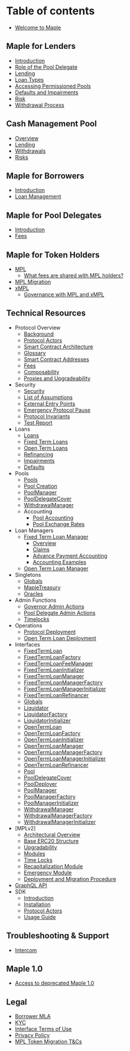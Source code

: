 # Table of contents

* [Welcome to Maple](README.md)

## Maple for Lenders

* [Introduction](maple-for-lenders/introduction.md)
* [Role of the Pool Delegate](maple-for-lenders/role-of-the-pool-delegate.md)
* [Lending](maple-for-lenders/lending.md)
* [Loan Types](maple-for-lenders/loan-types.md)
* [Accessing Permissioned Pools](maple-for-lenders/accessing-permissioned-pools.md)
* [Defaults and Impairments](maple-for-lenders/defaults-and-impairments.md)
* [Risk](maple-for-lenders/risk.md)
* [Withdrawal Process](maple-for-lenders/withdrawal-process.md)

## Cash Management Pool

* [Overview](cash-management-pool/overview.md)
* [Lending](cash-management-pool/lending.md)
* [Withdrawals](cash-management-pool/withdrawals.md)
* [Risks](cash-management-pool/risks.md)

## Maple for Borrowers

* [Introduction](maple-for-borrowers/introduction.md)
* [Loan Management](maple-for-borrowers/loan-management.md)

## Maple for Pool Delegates

* [Introduction](maple-for-pool-delegates/introduction.md)
* [Fees](maple-for-pool-delegates/fees.md)

## Maple for Token Holders

* [MPL](maple-for-token-holders/mpl-token.md)
  * [What fees are shared with MPL holders?](maple-for-token-holders/what-fees-are-shared-with-mpl-holders.md)
* [MPL Migration](maple-for-token-holders/mpl-token-migration.md)
* [xMPL](maple-for-token-holders/xmpl-token.md)
  * [Governance with MPL and xMPL](maple-for-token-holders/governance-with-mpl-and-xmpl.md)

## Technical Resources

* Protocol Overview
  * [Background](technical-resources/protocol-overview/background.md)
  * [Protocol Actors](technical-resources/protocol-overview/protocol-actors.md)
  * [Smart Contract Architecture](technical-resources/protocol-overview/smart-contract-architecture.md)
  * [Glossary](technical-resources/protocol-overview/glossary.md)
  * [Smart Contract Addresses](technical-resources/protocol-overview/smart-contract-addresses.md)
  * [Fees](technical-resources/protocol-overview/fees.md)
  * [Composability](technical-resources/protocol-overview/composability.md)
  * [Proxies and Upgradeability](technical-resources/protocol-overview/proxies-and-upgradeability.md)
* Security
  * [Security](technical-resources/security/security.md)
  * [List of Assumptions](technical-resources/security/list-of-assumptions.md)
  * [External Entry Points](technical-resources/security/external-entry-points.md)
  * [Emergency Protocol Pause](technical-resources/security/emergency-protocol-pause.md)
  * [Protocol Invariants](technical-resources/security/protocol-invariants.md)
  * [Test Report](technical-resources/security/test-report.md)
* Loans
  * [Loans](technical-resources/loans/loans.md)
  * [Fixed Term Loans](technical-resources/loans/fixed-term-loans.md)
  * [Open Term Loans](technical-resources/loans/open-term-loans.md)
  * [Refinancing](technical-resources/loans/refinancing.md)
  * [Impairments](technical-resources/loans/impairments.md)
  * [Defaults](technical-resources/loans/defaults.md)
* Pools
  * [Pools](technical-resources/pools/pools.md)
  * [Pool Creation](technical-resources/pools/pool-creation.md)
  * [PoolManager](technical-resources/pools/pool-manager.md)
  * [PoolDelegateCover](technical-resources/pools/pool-delegate-cover.md)
  * [WithdrawalManager](technical-resources/pools/withdrawal-manager.md)
  * Accounting
    * [Pool Accounting](technical-resources/pools/accounting/pool-accounting.md)
    * [Pool Exchange Rates](technical-resources/pools/accounting/pool-exchange-rates.md)
* Loan Managers
  * [Fixed Term Loan Manager](technical-resources/loan-managers/fixed-term-loan-manager/)
    * [Overview](technical-resources/loan-managers/fixed-term-loan-manager/fixed-term-loan-manager.md)
    * [Claims](technical-resources/loan-managers/fixed-term-loan-manager/fixed-term-claim-function.md)
    * [Advance Payment Accounting](technical-resources/loan-managers/fixed-term-loan-manager/advance-global-payment-accounting.md)
    * [Accounting Examples](technical-resources/loan-managers/fixed-term-loan-manager/fixed-term-lm-accounting-examples.md)
  * [Open Term Loan Manager](technical-resources/loan-managers/open-term-loan-manager/open-term-loan-manager.md)
* Singletons
  * [Globals](technical-resources/singletons/globals.md)
  * [MapleTreasury](technical-resources/singletons/maple-treasury.md)
  * [Oracles](technical-resources/singletons/oracles.md)
* Admin Functions
  * [Governor Admin Actions](technical-resources/admin-functions/governor-admin-actions.md)
  * [Pool Delegate Admin Actions](technical-resources/admin-functions/pool-delegate-admin-actions.md)
  * [Timelocks](technical-resources/admin-functions/timelocks.md)
* Operations
  * [Protocol Deployment](technical-resources/operations/protocol-deployment.md)
  * [Open Term Loan Deployment](technical-resources/operations/open-term-loan-deployment.md)
* Interfaces
  * [FixedTermLoan](technical-resources/interfaces/fixed-term-loan.md)
  * [FixedTermLoanFactory](technical-resources/interfaces/fixed-term-loan-factory.md)
  * [FixedTermLoanFeeManager](technical-resources/interfaces/fixed-term-loan-fee-manager.md)
  * [FixedTermLoanInitializer](technical-resources/interfaces/fixed-term-loan-initializer.md)
  * [FixedTermLoanManager](technical-resources/interfaces/fixed-term-loan-manager.md)
  * [FixedTermLoanManagerFactory](technical-resources/interfaces/fixed-term-loan-manager-factory.md)
  * [FixedTermLoanManagerInitializer](technical-resources/interfaces/fixed-term-loan-manager-initializer.md)
  * [FixedTermLoanRefinancer](technical-resources/interfaces/fixed-term-loan-refinancer.md)
  * [Globals](technical-resources/interfaces/globals.md)
  * [Liquidator](technical-resources/interfaces/liquidator.md)
  * [LiquidatorFactory](technical-resources/interfaces/liquidator-factory.md)
  * [LiquidatorInitializer](technical-resources/interfaces/liquidator-initializer.md)
  * [OpenTermLoan](technical-resources/interfaces/open-term-loan.md)
  * [OpenTermLoanFactory](technical-resources/interfaces/open-term-loan-factory.md)
  * [OpenTermLoanInitializer](technical-resources/interfaces/open-term-loan-initializer.md)
  * [OpenTermLoanManager](technical-resources/interfaces/open-term-loan-manager.md)
  * [OpenTermLoanManagerFactory](technical-resources/interfaces/open-term-loan-manager-factory.md)
  * [OpenTermLoanManagerInitializer](technical-resources/interfaces/open-term-loan-manager-initializer.md)
  * [OpenTermLoanRefinancer](technical-resources/interfaces/open-term-loan-refinancer.md)
  * [Pool](technical-resources/interfaces/pool.md)
  * [PoolDelegateCover](technical-resources/interfaces/pool-delegate-cover.md)
  * [PoolDeployer](technical-resources/interfaces/pool-deployer.md)
  * [PoolManager](technical-resources/interfaces/pool-manager.md)
  * [PoolManagerFactory](technical-resources/interfaces/pool-manager-factory.md)
  * [PoolManagerInitializer](technical-resources/interfaces/pool-manager-initializer.md)
  * [WithdrawalManager](technical-resources/interfaces/withdrawal-manager.md)
  * [WithdrawalManagerFactory](technical-resources/interfaces/withdrawal-manager-factory.md)
  * [WithdrawalManagerInitializer](technical-resources/interfaces/withdrawal-manager-initializer.md)
* [MPLv2]
  * [Architectural Overview](technical-resources/mplv2/architectural-overview.md)
  * [Base ERC20 Structure](technical-resources/mplv2/base-ERC20-structure.md)
  * [Upgradability](technical-resources/mplv2/upgradability.md)
  * [Modules](technical-resources/mplv2/modules.md)
  * [Time Locks](technical-resources/mplv2/time-locks.md)
  * [Recapitalization Module](technical-resources/mplv2/recapitalization-module.md)
  * [Emergency Module](technical-resources/mplv2/emergency-module.md)
  * [Deployment and Migration Procedure](technical-resources/mplv2/deployment-and-migration-procedure.md)
* [GraphQL API](technical-resources/graphql-api.md)
* SDK
  * [Introduction](technical-resources/sdk/introduction.md)
  * [Installation](technical-resources/sdk/installation.md)
  * [Protocol Actors](technical-resources/sdk/protocol-actors.md)
  * [Usage Guide](technical-resources/sdk/usage-guide.md)

## Troubleshooting & Support

* [Intercom](troubleshooting-and-support/intercom.md)

## Maple 1.0

* [Access to deprecated Maple 1.0](maple-1.0/maple-token-holders.md)

## Legal

* [Borrower MLA](legal/borrower-MLA.md)
* [KYC](legal/KYC.md)
* [Interface Terms of Use](legal/interface-terms-of-use.md)
* [Privacy Policy](legal/privacy-policy.md)
* [MPL Token Migration T&Cs](legal/mpl-migration.md)
